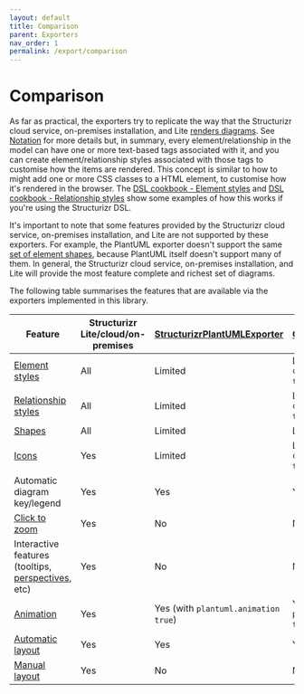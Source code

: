 ```yaml
---
layout: default
title: Comparison
parent: Exporters
nav_order: 1
permalink: /export/comparison
---
```


# Comparison

As far as practical, the exporters try to replicate the way that the
Structurizr cloud service, on-premises installation, and Lite [renders diagrams](/ui/diagrams).
See [Notation](/ui/diagrams/notation) for more details but, in summary,
every element/relationship in the model can have one or more text-based tags associated with it, and you can
create element/relationship styles associated with those tags to customise how the items are rendered.
This concept is similar to how to might add one or more CSS classes to a HTML element, to customise how it's rendered
in the browser. The [DSL cookbook - Element styles](/dsl/cookbook/element-styles) and
[DSL cookbook - Relationship styles](/dsl/cookbook/relationship-styles)
show some examples of how this works if you're using the Structurizr DSL.

It's important to note that some features provided by the
Structurizr cloud service, on-premises installation, and Lite are not supported by these exporters.
For example, the PlantUML exporter doesn't support the same [set of element shapes](/ui/diagrams/notation#shapes),
because PlantUML itself doesn't support many of them. In general, the
Structurizr cloud service, on-premises installation, and Lite will provide the most feature
complete and richest set of diagrams.

The following table summarises the features that are available via the exporters implemented in this library.

| Feature                                                                         | Structurizr Lite/cloud/on-premises | [StructurizrPlantUMLExporter](plantuml#structurizrplantumlexporter) | [C4PlantUMLExporter](plantuml#c4plantumlexporter) | [MermaidExporter](mermaid) | [DOTExporter](dot) |
|---------------------------------------------------------------------------------|------------------------------------|---------------------------------------------------------------------|---------------------------------------------------|----------------------------|--------------------|
| [Element styles](/ui/diagrams/notation#elements)                                | All                                | Limited                                                             | Limited (with `c4plantuml.tags true`)             | Limited                    | Limited            |
| [Relationship styles](/ui/diagrams/notation#relationships)                      | All                                | Limited                                                             | Limited (with `c4plantuml.tags true`)             | Limited                    | Limited            |
| [Shapes](/ui/diagrams/notation#shapes)                                          | All                                | Limited                                                             | Limited                                           | Limited                    | Limited            |
| [Icons](/ui/diagrams/notation#icons)                                            | Yes                                | Limited                                                             | Limited (with `c4plantuml.tags true`)             | No                         | No                 |
| Automatic diagram key/legend                                                    | Yes                                | Yes                                                                 | Yes                                               | No                         | No                 |
| [Click to zoom](/ui/diagrams/navigation)                                        | Yes                                | No                                                                  | No                                                | No                         | No                 |
| Interactive features (tooltips, [perspectives](/ui/diagrams/perspectives), etc) | Yes                                | No                                                                  | No                                                | No                         | No                 |
| [Animation](/ui/diagrams/animation)                                             | Yes                                | Yes (with `plantuml.animation true`)                                | Yes (with `plantuml.animation true`)              | No                         | No                 |
| [Automatic layout](/ui/diagrams/automatic-layout)                               | Yes                                | Yes                                                                 | Yes                                               | Yes                        | Yes                |
| [Manual layout](/ui/diagrams/manual-layout)                                     | Yes                                | No                                                                  | No                                                | No                         | No                 |

